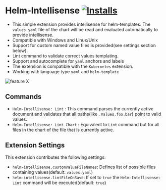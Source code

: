 # Helm-Intellisense [![Installs](https://vsmarketplacebadge.apphb.com/installs-short/tim-koehler.Helm-Intellisense.svg)](https://marketplace.visualstudio.com/items?itemName=tim-koehler.Helm-Intellisense.svg)

- This simple extension provides intellisense for helm-templates. The `values.yaml` file of the chart will be read and evaluated automatically to provide intellisense.
- Compatible with Windows and Linux/Unix
- Support for custom named value files is provided(see settings section below).
- Lint command to validate correct values templating.
- Support and autocomplete for `yaml` anchors and labels
- The extension is compatible with the `Kubernetes` extension.
- Working with language type  `yaml` and `helm-template`

![feature X](images/demo.gif)

## Commands

* `Helm-Intellisense: Lint` :       This command parses the currently active document and validates that all paths(like `.Values.foo.bar`) point to valid values.
* `Helm-Intellisense: Lint Chart` : Equivalent to `Lint` command but for all files in the chart of the file that is currently active.

## Extension Settings

This extension contributes the following settings:

* `helm-intellisense.customValueFileNames`: Defines list of possible files containing values(default: `values.yaml`)
* `helm-intellisense.lintFileOnSave`: If set to `true` the `Helm-Intellisense: Lint` command will be executed(default: `true`)
